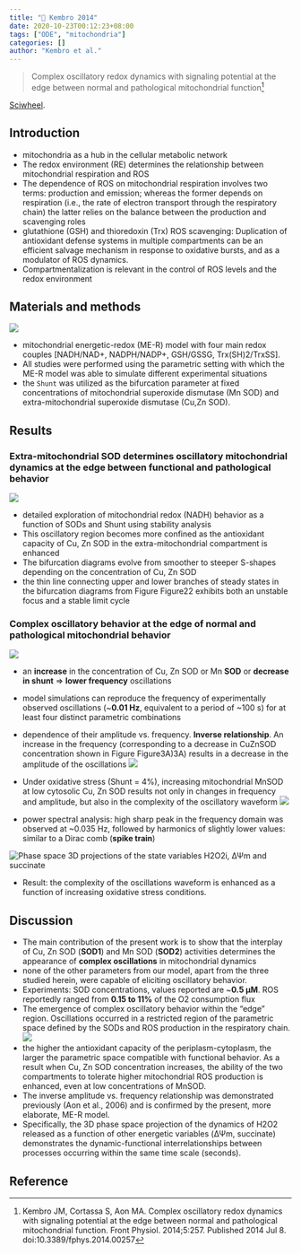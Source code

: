 ```yaml
---
title: "📒 Kembro 2014"
date: 2020-10-23T00:12:23+08:00
tags: ["ODE", "mitochondria"]
categories: []
author: "Kembro et al."
---
```


> Complex oscillatory redox dynamics with signaling potential at the edge between normal and pathological mitochondrial function[^Kembro2014]

[Sciwheel](https://sciwheel.com/work/#/items/5616230).

<!--more-->

## Introduction
* mitochondria as a hub in the cellular metabolic network
* The redox environment (RE) determines the relationship between mitochondrial respiration and ROS
* The dependence of ROS on mitochondrial respiration involves two terms: production and emission; whereas the former depends on respiration (i.e., the rate of electron transport through the respiratory chain) the latter relies on the balance between the production and scavenging roles
* glutathione (GSH) and thioredoxin (Trx) ROS scavenging: Duplication of antioxidant defense systems in multiple compartments can be an efficient salvage mechanism in response to oxidative bursts, and as a modulator of ROS dynamics.
* Compartmentalization is relevant in the control of ROS levels and the redox environment

## Materials and methods
![](https://www.frontiersin.org/files/Articles/93653/fphys-05-00257-HTML/image_m/fphys-05-00257-g001.jpg)
* mitochondrial energetic-redox (ME-R) model with four main redox couples [NADH/NAD+, NADPH/NADP+, GSH/GSSG, Trx(SH)2/TrxSS].
* All studies were performed using the parametric setting with which the ME-R model was able to simulate different experimental situations
* the `Shunt` was utilized as the bifurcation parameter at fixed concentrations of mitochondrial superoxide dismutase (Mn SOD) and extra-mitochondrial superoxide dismutase (Cu,Zn SOD).

## Results
### Extra-mitochondrial SOD determines oscillatory mitochondrial dynamics at the edge between functional and pathological behavior
![](https://www.frontiersin.org/files/Articles/93653/fphys-05-00257-HTML/image_m/fphys-05-00257-g002.jpg)
* detailed exploration of mitochondrial redox (NADH) behavior as a function of SODs and Shunt using stability analysis
* This oscillatory region becomes more confined as the antioxidant capacity of Cu, Zn SOD in the extra-mitochondrial compartment is enhanced
* The bifurcation diagrams evolve from smoother to steeper S-shapes depending on the concentration of Cu, Zn SOD
*  the thin line connecting upper and lower branches of steady states in the bifurcation diagrams from Figure ​Figure22 exhibits both an unstable focus and a stable limit cycle
### Complex oscillatory behavior at the edge of normal and pathological mitochondrial behavior
![](https://www.frontiersin.org/files/Articles/93653/fphys-05-00257-HTML/image_m/fphys-05-00257-g003.jpg)
* an **increase** in the concentration of Cu, Zn SOD or Mn **SOD** or **decrease in shunt** => **lower frequency** oscillations
* model simulations can reproduce the frequency of experimentally observed oscillations (~**0.01 Hz**, equivalent to a period of ~100 s) for at least four distinct parametric combinations
* dependence of their amplitude vs. frequency. **Inverse relationship**. An increase in the frequency (corresponding to a decrease in CuZnSOD concentration shown in Figure ​Figure3A)3A) results in a decrease in the amplitude of the oscillations
![](https://www.frontiersin.org/files/Articles/93653/fphys-05-00257-HTML/image_m/fphys-05-00257-g004.jpg)

* Under oxidative stress (Shunt = 4%), increasing mitochondrial MnSOD at low cytosolic Cu, Zn SOD results not only in changes in frequency and amplitude, but also in the complexity of the oscillatory waveform
![](https://www.frontiersin.org/files/Articles/93653/fphys-05-00257-HTML/image_m/fphys-05-00257-g005.jpg)

* power spectral analysis: high sharp peak in the frequency domain was observed at ~0.035 Hz, followed by harmonics of slightly lower values: similar to a Dirac comb (**spike train**)

![](https://www.frontiersin.org/files/Articles/93653/fphys-05-00257-HTML/image_m/fphys-05-00257-g006.jpg "Phase space 3D projections of the state variables H2O2i, ΔΨm and succinate")

* Result: the complexity of the oscillations waveform is enhanced as a function of increasing oxidative stress conditions.

## Discussion
* The main contribution of the present work is to show that the interplay of Cu, Zn SOD (**SOD1**) and Mn SOD (**SOD2**) activities determines the appearance of **complex oscillations** in mitochondrial dynamics
* none of the other parameters from our model, apart from the three studied herein, were capable of eliciting oscillatory behavior.
* Experiments: SOD concentrations, values reported are ~**0.5 μM**. ROS reportedly ranged from **0.15 to 11%** of the O2 consumption flux
* The emergence of complex oscillatory behavior within the “edge” region. Oscillations occurred in a restricted region of the parametric space defined by the SODs and ROS production in the respiratory chain.
![](https://www.frontiersin.org/files/Articles/93653/fphys-05-00257-HTML/image_m/fphys-05-00257-g007.jpg)
*  the higher the antioxidant capacity of the periplasm-cytoplasm, the larger the parametric space compatible with functional behavior. As a result when Cu, Zn SOD concentration increases, the ability of the two compartments to tolerate higher mitochondrial ROS production is enhanced, even at low concentrations of MnSOD.
* The inverse amplitude vs. frequency relationship was demonstrated previously (Aon et al., 2006) and is confirmed by the present, more elaborate, ME-R model.
* Specifically, the 3D phase space projection of the dynamics of H2O2 released as a function of other energetic variables (ΔΨm, succinate) demonstrates the dynamic-functional interrelationships between processes occurring within the same time scale (seconds).

## Reference
[^Kembro2014]: Kembro JM, Cortassa S, Aon MA. Complex oscillatory redox dynamics with signaling potential at the edge between normal and pathological mitochondrial function. Front Physiol. 2014;5:257. Published 2014 Jul 8. doi:10.3389/fphys.2014.00257
